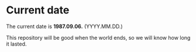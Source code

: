 # Current date

The current date is **1987.09.06.** (YYYY.MM.DD.)

This repository will be good when the world ends, so we will know how long it lasted.
